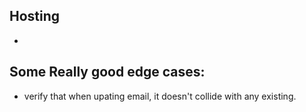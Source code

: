 ## Hosting
- 

## Some Really good edge cases:
- verify that when upating email, it doesn't collide with any existing.